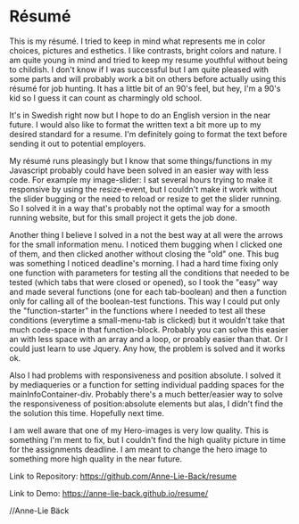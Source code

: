 # Résumé

This is my résumé. I tried to keep in mind what represents me in color choices, pictures and esthetics. I like contrasts, bright colors and nature. I am quite young in mind and tried to keep my resume youthful without being to childish. I don't know if I was successful but I am quite pleased with some parts and will probably work a bit on others before actually using this résumé for job hunting. It has a little bit of an 90's feel, but hey, I'm a 90's kid so I guess it can count as charmingly old school.


It's in Swedish right now but I hope to do an English version in the near future. I would also like to format the written text a bit more up to my desired standard for a resume. I'm definitely going to format the text before sending it out to potential employers.


My résumé runs pleasingly but I know that some things/functions in my Javascript probably could have been solved in an easier way with less code. For example my image-slider: I sat several hours trying to make it responsive by using the resize-event, but I couldn't make it work without the slider bugging or the need to reload or resize to get the slider running. So I solved it in a way that's probably not the optimal way for a smooth running website, but for this small project it gets the job done.


Another thing I believe I solved in a not the best way at all were the arrows for the small information menu. I noticed them bugging when I clicked one of them, and then clicked another without closing the "old" one. This bug was something I noticed deadline's morning. I had a hard time fixing only one function with parameters for testing all the conditions that needed to be tested (which tabs that were closed or opened), so I took the "easy" way and made several functions (one for each tab-boolean) and then a function only for calling all of the boolean-test functions. This way I could put only the "function-starter" in the functions where I needed to test all these conditions (everytime a small-menu-tab is clicked) but it wouldn't take that much code-space in that function-block. Probably you can solve this easier an with less space with an array and a loop, or proably easier than that. Or I could just learn to use Jquery. Any how, the problem is solved and it works ok.


Also I had problems with responsiveness and position absolute. I solved it by mediaqueries or a function for setting individual padding spaces for the mainInfoContainer-div. Probably there's a much better/easier way to solve the responsiveness of position:absolute elements but alas, I didn't find the the solution this time. Hopefully next time.


I am well aware that one of my Hero-images is very low quality. This is something I'm ment to fix, but I couldn't find the high quality picture in time for the assignments deadline. I am meant to change the hero image to something more high quality in the near future.


Link to Repository: https://github.com/Anne-Lie-Back/resume


Link to Demo: https://anne-lie-back.github.io/resume/


//Anne-Lie Bäck
